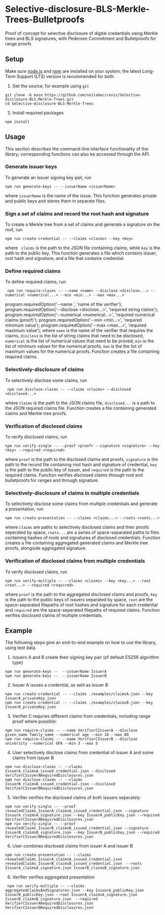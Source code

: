 # Selective-disclosure-BLS-Merkle-Trees-Bulletproofs
Proof of concept for selective disclosure of digital credentials using Merkle trees and BLS signatures, with Pedersen Commitment and Bulletproofs for range proofs


## Setup

Make sure [node.js](https://nodejs.org/) and [npm](https://docs.npmjs.com/downloading-and-installing-node-js-and-npm) are installed on your system; the latest Long-Term Support (LTS) version is recommended for both.

1. Get the source, for example using `git`
```
git clone -b main https://github.com/seilabecirovic/Selective-disclosure-BLS-Merkle-Trees.git
cd Selective-disclosure-BLS-Merkle-Trees
```

2. Install required packages
```
npm install
```


## Usage

This section describes the command-line interface functionality of the library; corresponding functions can also be accessed through the API.

### Generate issuer keys

To generate an issuer signing key pair, run

```
npm run generate-keys -- --issuerName <issuerName>
```

where `issuerName` is the name of the issue. This function generates private and public keys and stores them in separate files.

### Sign a set of claims and record the root hash and signature

To create a Merkle tree from a set of claims and generate a signature on the root, run 

```
npm run create-credential -- --claims <claims> --key <key>
```

where ` claims` is the path to the JSON file containing claims, while `key` is the path to the public key. This function generates a file which contains issuer, root hash and signature, and a file that contains credential.

### Define required claims

To define required claims, run

```
 npm run require-claims -- --name <name> --disclose <disclose...> --numerical <numerical...> --min <min...> --max <max...>
```

program.requiredOption('--name <name>', 'name of the verifier');
program.requiredOption('--disclose <disclose...>', 'required string claims');
program.requiredOption('--numerical <numerical...>', 'required numerical claims (proof)');
program.requiredOption('--min <min...>', 'required minimum value');
program.requiredOption('--max <max...>', 'required maximum value');
where `name` is the name of the verifier that requires the claims, `disclose` is the list of string claims that need to be disclosed, `numerical` is the list of numerical values that need to be proved, `min` is the list of minimum values for the numerical proofs, `max` is the the list of maximum values for the numerical proofs. Function creates a file containing required claims.


### Selectively-disclosure of claims

To selectively disclose some claims, run

```
 npm run disclose-claims -- --claims <claims> --disclosed <disclosed...>
```

where `claims` is the path to the JSON claims file, `disclosed...` is a path to the JSON required claims file. Function creates a file containing generated claims and Merkle tree proofs. 

### Verification of disclosed claims

To verify disclosed claims, run

```
npm run verify-single -- --proof <proof> --signature <signature> --key <key> --required <required>
```

where 
`proof` is the path to the disclosed claims and proofs, `signature` is the path to the record file containing root hash and signature of credential, `key` is the path to the public key of issuer, and `required` is the path to the required claims. Function verifies disclosed claims through root and bulletproofs for ranges and through signature. 

### Selectively-disclosure of claims in multiple credentials

To selectively disclose some claims from multiple credentials and generate a presentation, run

```
npm run create-presentation -- --claims <claims...> --roots <roots...> 
```

where `claims` are paths to selectively disclosed claims and their proofs seperated by space, `roots...` are a series of space-separated paths to files containing hashes of roots and signatures of disclosed credentials. Function creates a file containing aggregated generated claims and Merkle tree proofs, alongside aggregated signature. 

### Verification of disclosed claims from multiple credentials

To verify disclosed claims, run

```
npm run verify-multiple -- --claims <claims> --key <key...> --root <root...> --required <required>
```

where 
`proof` is the path to the aggregated disclosed claims and proofs, `key` is the path to the public keys of issuers separated by space, `root` are the space-separated filepaths of root hashes and signature for each credential and `required` are the space-seperated filepaths of required claims. Function verifies disclosed claims of multiple credentials. 


## Example

The following steps give an end-to-end example on how to use the library, using test data.

1. Issuers A and B create their signing key pair (of default ES256 algorithm type)

```
npm run generate-keys --  --issuerName IssuerA
npm run generate-keys --  --issuerName IssuerB
```

2. Issuer A issues a credential, as well as issuer B

```
npm run create-credential -- --claims ./examples/claimsA.json --key IssuerA_privateKey.json 
npm run create-credential -- --claims ./examples/claimsB.json --key IssuerB_privateKey.json 
```

3. Verifier C requries different claims from credentials, including range proof where possible:

```
npm run require-claims -- --name VerifierCIssuerA --disclose given_name family_name --numerical age --min 18 --max 80
npm run require-claims -- --name VerifierCIssuerB --disclose university --numerical GPA --min 3 --max 5
```

4. User selectively disclose claims from credential of issuer A and some claims from issuer B

```
npm run disclose-claims -- --claims IssuerA_claimsA_issued_credential.json --disclosed VerifierCIssuerARequiredDisclosures.json
npm run disclose-claims -- --claims IssuerB_claimsB_issued_credential.json --disclosed VerifierCIssuerBRequiredDisclosures.json
```

5. Verifier verifies the disclosed claims of both issuers seperately 

```
npm run verify-single -- --proof revealedClaims_IssuerA_claimsA_issued_credential.json --signature IssuerA_claimsA_signature.json --key IssuerA_publicKey.json --required  VerifierCIssuerARequiredDisclosures.json
npm run verify-single -- --proof revealedClaims_IssuerB_claimsB_issued_credential.json --signature IssuerB_claimsB_signature.json --key IssuerB_publicKey.json --required VerifierCIssuerBRequiredDisclosures.json
```

6. User combines disclosed claims from issuer A and issuer B

```
npm run create-presentation -- --claims revealedClaims_IssuerA_claimsA_issued_credential.json revealedClaims_IssuerB_claimsB_issued_credential.json  --roots IssuerA_claimsA_signature.json IssuerB_claimsB_signature.json 
```

6. Verifier verifies aggregated presentation

```
 npm run verify-multiple -- --claims aggregatedClaimsAndSignatures.json --key IssuerA_publicKey.json IssuerB_publicKey.json --root IssuerA_claimsA_signature.json IssuerB_claimsB_signature.json  --required VerifierCIssuerARequiredDisclosures.json VerifierCIssuerBRequiredDisclosures.json
```
